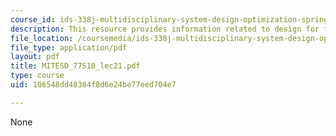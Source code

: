 ```yaml
---
course_id: ids-338j-multidisciplinary-system-design-optimization-spring-2010
description: This resource provides information related to design for flexibility.
file_location: /coursemedia/ids-338j-multidisciplinary-system-design-optimization-spring-2010/106548dd48384f8d6e24be77eed704e7_MITESD_77S10_lec21.pdf
file_type: application/pdf
layout: pdf
title: MITESD_77S10_lec21.pdf
type: course
uid: 106548dd48384f8d6e24be77eed704e7

---
```

None